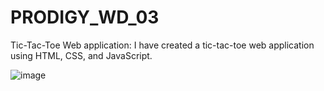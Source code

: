 # PRODIGY_WD_03
Tic-Tac-Toe Web application: I have created a tic-tac-toe web application using HTML, CSS, and JavaScript. 

![image](https://github.com/user-attachments/assets/1366bd50-b2e9-4a44-b741-3b8fe662d9d0)
